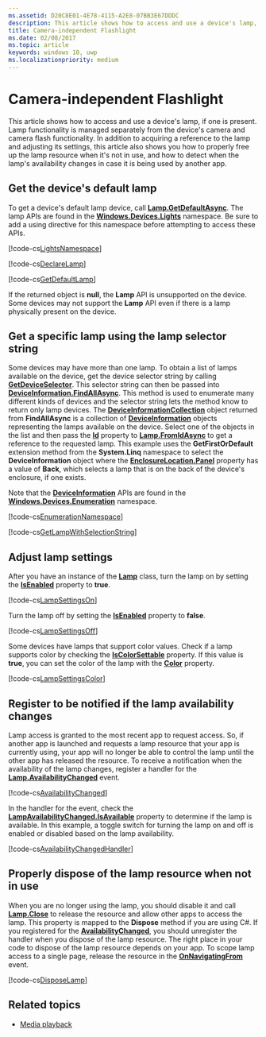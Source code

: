 ```yaml
---
ms.assetid: D20C8E01-4E78-4115-A2E8-07BB3E67DDDC
description: This article shows how to access and use a device's lamp, if one is present. Lamp functionality is managed separately from the device's camera and camera flash functionality.
title: Camera-independent Flashlight
ms.date: 02/08/2017
ms.topic: article
keywords: windows 10, uwp
ms.localizationpriority: medium
---
```

# Camera-independent Flashlight



This article shows how to access and use a device's lamp, if one is present. Lamp functionality is managed separately from the device's camera and camera flash functionality. In addition to acquiring a reference to the lamp and adjusting its settings, this article also shows you how to properly free up the lamp resource when it's not in use, and how to detect when the lamp's availability changes in case it is being used by another app.

## Get the device's default lamp

To get a device's default lamp device, call [**Lamp.GetDefaultAsync**](/uwp/api/windows.devices.lights.lamp.getdefaultasync). The lamp APIs are found in the [**Windows.Devices.Lights**](/uwp/api/Windows.Devices.Lights) namespace. Be sure to add a using directive for this namespace before attempting to access these APIs.

[!code-cs[LightsNamespace](./code/Lamp/cs/MainPage.xaml.cs#SnippetLightsNamespace)]


[!code-cs[DeclareLamp](./code/Lamp/cs/MainPage.xaml.cs#SnippetDeclareLamp)]


[!code-cs[GetDefaultLamp](./code/Lamp/cs/MainPage.xaml.cs#SnippetGetDefaultLamp)]

If the returned object is **null**, the **Lamp** API is unsupported on the device. Some devices may not support the **Lamp** API even if there is a lamp physically present on the device.

## Get a specific lamp using the lamp selector string

Some devices may have more than one lamp. To obtain a list of lamps available on the device, get the device selector string by calling [**GetDeviceSelector**](/uwp/api/windows.devices.lights.lamp.getdeviceselector). This selector string can then be passed into [**DeviceInformation.FindAllAsync**](/uwp/api/windows.devices.enumeration.deviceinformation.findallasync). This method is used to enumerate many different kinds of devices and the selector string lets the method know to return only lamp devices. The [**DeviceInformationCollection**](/uwp/api/Windows.Devices.Enumeration.DeviceInformationCollection) object returned from **FindAllAsync** is a collection of [**DeviceInformation**](/uwp/api/Windows.Devices.Enumeration.DeviceInformation) objects representing the lamps available on the device. Select one of the objects in the list and then pass the [**Id**](/uwp/api/windows.devices.enumeration.deviceinformation.id) property to [**Lamp.FromIdAsync**](/uwp/api/windows.devices.lights.lamp.fromidasync) to get a reference to the requested lamp. This example uses the **GetFirstOrDefault** extension method from the **System.Linq** namespace to select the **DeviceInformation** object where the [**EnclosureLocation.Panel**](/uwp/api/windows.devices.enumeration.enclosurelocation.panel) property has a value of **Back**, which selects a lamp that is on the back of the device's enclosure, if one exists.

Note that the [**DeviceInformation**](/uwp/api/Windows.Devices.Enumeration.DeviceInformation) APIs are found in the [**Windows.Devices.Enumeration**](/uwp/api/Windows.Devices.Enumeration) namespace.

[!code-cs[EnumerationNamespace](./code/Lamp/cs/MainPage.xaml.cs#SnippetEnumerationNamespace)]

[!code-cs[GetLampWithSelectionString](./code/Lamp/cs/MainPage.xaml.cs#SnippetGetLampWithSelectionString)]

## Adjust lamp settings

After you have an instance of the [**Lamp**](/uwp/api/Windows.Devices.Lights.Lamp) class, turn the lamp on by setting the [**IsEnabled**](/uwp/api/windows.devices.lights.lamp.isenabled) property to **true**.

[!code-cs[LampSettingsOn](./code/Lamp/cs/MainPage.xaml.cs#SnippetLampSettingsOn)]

Turn the lamp off by setting the [**IsEnabled**](/uwp/api/windows.devices.lights.lamp.isenabled) property to **false**.

[!code-cs[LampSettingsOff](./code/Lamp/cs/MainPage.xaml.cs#SnippetLampSettingsOff)]

Some devices have lamps that support color values. Check if a lamp supports color by checking the [**IsColorSettable**](/uwp/api/windows.devices.lights.lamp.iscolorsettable) property. If this value is **true**, you can set the color of the lamp with the [**Color**](/uwp/api/windows.devices.lights.lamp.color) property.

[!code-cs[LampSettingsColor](./code/Lamp/cs/MainPage.xaml.cs#SnippetLampSettingsColor)]

## Register to be notified if the lamp availability changes

Lamp access is granted to the most recent app to request access. So, if another app is launched and requests a lamp resource that your app is currently using, your app will no longer be able to control the lamp until the other app has released the resource. To receive a notification when the availability of the lamp changes, register a handler for the [**Lamp.AvailabilityChanged**](/uwp/api/windows.devices.lights.lamp.availabilitychanged) event.

[!code-cs[AvailabilityChanged](./code/Lamp/cs/MainPage.xaml.cs#SnippetAvailabilityChanged)]

In the handler for the event, check the [**LampAvailabilityChanged.IsAvailable**](/uwp/api/windows.devices.lights.lampavailabilitychangedeventargs.isavailable) property to determine if the lamp is available. In this example, a toggle switch for turning the lamp on and off is enabled or disabled based on the lamp availability.

[!code-cs[AvailabilityChangedHandler](./code/Lamp/cs/MainPage.xaml.cs#SnippetAvailabilityChangedHandler)]

## Properly dispose of the lamp resource when not in use

When you are no longer using the lamp, you should disable it and call [**Lamp.Close**](/uwp/api/windows.devices.lights.lamp.close) to release the resource and allow other apps to access the lamp. This property is mapped to the **Dispose** method if you are using C#. If you registered for the [**AvailabilityChanged**](/uwp/api/windows.devices.lights.lamp.availabilitychanged), you should unregister the handler when you dispose of the lamp resource. The right place in your code to dispose of the lamp resource depends on your app. To scope lamp access to a single page, release the resource in the [**OnNavigatingFrom**](/uwp/api/windows.ui.xaml.controls.page.onnavigatingfrom) event.

[!code-cs[DisposeLamp](./code/Lamp/cs/MainPage.xaml.cs#SnippetDisposeLamp)]

## Related topics
- [Media playback](media-playback.md)

 